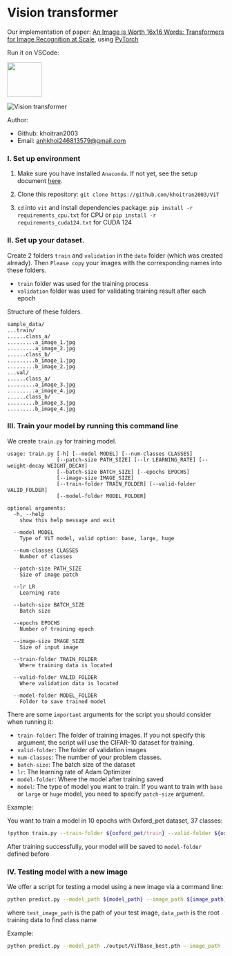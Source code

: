 # Vision transformer

Our implementation of paper: [An Image is Worth 16x16 Words: Transformers for Image Recognition at Scale](https://arxiv.org/abs/2010.11929), using [PyTorch](https://pytorch.org/)

Run it on VSCode:

<a href="https://code.visualstudio.com/download">
<img src= "https://img.shields.io/badge/VSCode-0078D4?style=for-the-badge&logo=visual%20studio%20code&logoColor=white" width=80>
</a>

![Vision transformer](https://cdn-lfs.hf.co/datasets/huggingface/documentation-images/142f1b9c07445fbc30f72e4e8e629a9cf11488a78ca6babc8bdb49c11e42b672?response-content-disposition=inline%3B+filename*%3DUTF-8%27%27vit_architecture.jpg%3B+filename%3D%22vit_architecture.jpg%22%3B&response-content-type=image%2Fjpeg&Expires=1732502749&Policy=eyJTdGF0ZW1lbnQiOlt7IkNvbmRpdGlvbiI6eyJEYXRlTGVzc1RoYW4iOnsiQVdTOkVwb2NoVGltZSI6MTczMjUwMjc0OX19LCJSZXNvdXJjZSI6Imh0dHBzOi8vY2RuLWxmcy5oZi5jby9kYXRhc2V0cy9odWdnaW5nZmFjZS9kb2N1bWVudGF0aW9uLWltYWdlcy8xNDJmMWI5YzA3NDQ1ZmJjMzBmNzJlNGU4ZTYyOWE5Y2YxMTQ4OGE3OGNhNmJhYmM4YmRiNDljMTFlNDJiNjcyP3Jlc3BvbnNlLWNvbnRlbnQtZGlzcG9zaXRpb249KiZyZXNwb25zZS1jb250ZW50LXR5cGU9KiJ9XX0_&Signature=MlB3zQJSG9yNM%7E16wWUiGcN1hxVGdXU6qtD%7ES3Bj9OZdSG2LESoiior4DJKEFTS4dSLh-riufefe6kjjoKohZ-t8B1tafmxwIdp1xZYU-d1EdDrPeW4uFaAltQ%7EVIoHOnhwlP8UsMb8W8v0z672-OlXpzw8SOsaRm4OarCijrj1DPcGeWM%7EChCUgCMtdaRUjT%7EOFbn4myxF3VVeSVrZTvglgm7xdB16WmIzUR2kZIJjpjDw4MviaJDYVyXDW79MlvpX5%7ExRs9pd3IVXdbvmnY3Xlag3zGIreIjYH7rFjyZZ0qDWqun%7EKlqqK8EQ0I8mICwx6U1agyyyP-FZzZvWyRw__&Key-Pair-Id=K3RPWS32NSSJCE)

Author:

- Github: khoitran2003
- Email: anhkhoi246813579@gmail.com

### I. Set up environment

1. Make sure you have installed `Anaconda`. If not yet, see the setup document [here](https://www.anaconda.com/download).

2. Clone this repository: `git clone https://github.com/khoitran2003/ViT`
3. `cd` into `vit` and install dependencies package: `pip install -r requirements_cpu.txt` for CPU or `pip install -r requirements_cuda124.txt` for CUDA 124                               

### II. Set up your dataset.

Create 2 folders `train` and `validation` in the `data` folder (which was created already). Then `Please copy` your images with the corresponding names into these folders.

- `train` folder was used for the training process
- `validation` folder was used for validating training result after each epoch

Structure of these folders.

```
sample_data/
...train/
......class_a/
.........a_image_1.jpg
.........a_image_2.jpg
......class_b/
.........b_image_1.jpg
.........b_image_2.jpg
...val/
......class_a/
.........a_image_3.jpg
.........a_image_4.jpg
......class_b/
.........b_image_3.jpg
.........b_image_4.jpg
```

### III. Train your model by running this command line

We create `train.py` for training model.

```
usage: train.py [-h] [--model MODEL] [--num-classes CLASSES]
                [--patch-size PATH_SIZE] [--lr LEARNING_RATE] [--weight-decay WEIGHT_DECAY]
                [--batch-size BATCH_SIZE] [--epochs EPOCHS]
                [--image-size IMAGE_SIZE]
                [--train-folder TRAIN_FOLDER] [--valid-folder VALID_FOLDER]
                [--model-folder MODEL_FOLDER]

optional arguments:
  -h, --help            
    show this help message and exit

  --model MODEL       
    Type of ViT model, valid option: base, large, huge

  --num-classes CLASSES     
    Number of classes
  
  --patch-size PATH_SIZE
    Size of image patch
  
  --lr LR               
    Learning rate
  
  --batch-size BATCH_SIZE
    Batch size
  
  --epochs EPOCHS       
    Number of training epoch
  
  --image-size IMAGE_SIZE
    Size of input image
  
  --train-folder TRAIN_FOLDER
    Where training data is located
  
  --valid-folder VALID_FOLDER
    Where validation data is located
  
  --model-folder MODEL_FOLDER
    Folder to save trained model
```

There are some `important` arguments for the script you should consider when running it:

- `train-folder`: The folder of training images. If you not specify this argument, the script will use the CIFAR-10 dataset for training.
- `valid-folder`: The folder of validation images
- `num-classes`: The number of your problem classes.
- `batch-size`: The batch size of the dataset
- `lr`: The learning rate of Adam Optimizer
- `model-folder`: Where the model after training saved
- `model`: The type of model you want to train. If you want to train with `base` or `large` or `huge` model, you need to specify `patch-size` argument.

Example:

You want to train a model in 10 epochs with Oxford_pet dataset, 37 classes:

```bash
!python train.py --train-folder ${oxford_pet/train} --valid-folder ${oxford_pet/val} --num-classes 37 --patch-size 16 --image-size 224 --lr 0.0001 --epochs 200
```

After training successfully, your model will be saved to `model-folder` defined before

### IV. Testing model with a new image

We offer a script for testing a model using a new image via a command line:

```bash
python predict.py --model_path ${model_path} --image_path ${image_path} --data_path ${data_path} 
```

where `test_image_path` is the path of your test image, `data_path` is the root training data to find class name

Example:

```bash
python predict.py --model_path ./output/ViTBase_best.pth --image_path ./data/test/cat.2000.jpg --data_path ./oxford_pet/
```
